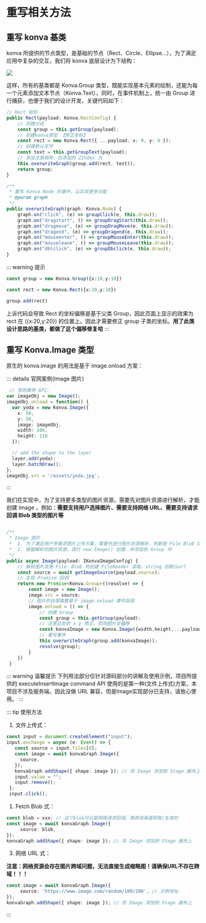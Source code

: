 # 重写相关方法


## 重写 konva 基类

konva 所提供的节点类型，是基础的节点（Rect、Circle、Ellipse...），为了满足应用中复杂的交互，我们将 konva 底层设计为下结构：

<p>
    <img src="/base-group.png" />
</p>

这样，所有的基类都是 Konva.Group 类型，既能实现基本元素的绘制，还能为每一个元素添加文本节点（Konva.Text），同时，在事件机制上，统一由 Group 进行捕获，也便于我们的设计开发，关键代码如下：

```ts
// Rect 矩形
public Rect(payload: Konva.RectConfig) {
    // 创建分组
    const group = this.getGroup(payload);
    // 创建konva原型 【修正坐标】
    const rect = new Konva.Rect({ ...payload, x: 0, y: 0 });
    // 创建默认文字
    const text = this.getGroupText(payload);
    // 添加注意顺序，后添加的 ZIndex 大
    this.overwriteGraph(group.add(rect, text));
    return group;
}

/**
 * 重写 Konva.Node 的事件，以实现更多功能
 * @param graph
 */
public overwriteGraph(graph: Konva.Node) {
    graph.on("click", (e) => groupClick(e, this.draw));
    graph.on("dragstart", () => groupDragStart(this.draw));
    graph.on("dragmove", (e) => groupDragMove(e, this.draw));
    graph.on("dragend", (e) => groupDragend(e, this.draw));
    graph.on("mouseenter", () => groupMouseEnter(this.draw));
    graph.on("mouseleave", () => groupMouseLeave(this.draw));
    graph.on("dblclick", (e) => groupDbclick(e, this.draw));
}
```

::: warning 提示
```ts
const group = new Konva.Group({x:10,y:10})

const rect = new Konva.Rect({x:10,y:10})

group.add(rect)
```

上诉代码会导致 Rect 的坐标偏移是基于父类 Group，因此页面上显示的效果为 rect 在 ({x:20,y:20}) 的位置上。因此才需要修正 group 子类的坐标。**用了此类设计思路的基类，都做了这个偏移修复哈**
:::


## 重写 Konva.Image 类型

原生的 konva.image 的用法是基于 image.onload 方案：

::: details 官网案例(Image 图片)
```ts
 // 官网案例 API:
var imageObj = new Image();
imageObj.onload = function() {
  var yoda = new Konva.Image({
    x: 50,
    y: 50,
    image: imageObj,
    width: 106,
    height: 118
  });

  // add the shape to the layer
  layer.add(yoda);
  layer.batchDraw();
};
imageObj.src = '/assets/yoda.jpg';
```
:::

我们在实现中，为了支持更多类型的图片资源，需要先对图片资源进行解析，才能创建 Image ，例如：**需要支持用户选择图片、需要支持网络 URL、需要支持请求回调 Blob 类型的图片等**

```ts

/**
 * Image 图片
 *  1. 为了满足用户多需求图片上传方案，需要先进行图片资源解析，判断是 File Blob String 资源类型
 *  2. 根据解析的图片资源，进行 new Image() 创建，并添加到 Group 中
 */
public async Image(payload: IKonvaImageConfig) {
    // 解析图片资源 File、Blob 均创建 FileReader 读取，string 则默认url
    const source = await getImageSource(payload.source);
    // 实现 Promise 回调
    return new Promise<Konva.Group>((resolve) => {
        const image = new Image();
        image.src = source;
        // 图片的处理需要基于 image.onload 事件回调
        image.onload = () => {
            // 创建 Group
            const group = this.getGroup(payload);
            // 注意此处的 x y 修正，否则图片会偏移
            const konvaImage = new Konva.Image({width,height,...payload,image,x: 0,y: 0});
            // 重写事件
            this.overwriteGraph(group.add(konvaImage));
            resolve(group);
        }
    })
 }
```

::: warning 温馨提示
下列用法部分仅针对源码部分的讲解及使用示例，项目所提供的 executeInsertImage command API 使用的是第一种(文件上传式)方案，本项目不涉及服务端，因此没做 URL 兼容，但是Image实现部分已支持，请放心使用。
:::


::: tip 使用方法
1. 文件上传式：
```ts
const input = document.createElement("input");
input.onchange = async (e: Event) => {
   const source = input.files[0];
   const image = await konvaGraph.Image({
     source,
   });
   konvaGraph.addShape({ shape: image }); // 将 Image 添加到 Stage 画布上
   input.value = "";
   input.remove();
 };
 input.click();
```

1. Fetch Blob 式：
```ts
const blob = xxx; // 这个blob可以是网络请求回调、等其他渠道获取/生成的
const image = await konvaGraph.Image({
     source: blob,
});
konvaGraph.addShape({ shape: image }); // 将 Image 添加到 Stage 画布上
```


3. 网络 URL 式：

**注意：网络资源会存在图片跨域问题，无法直接生成缩略图！请确保URL不存在跨域！！！**
```ts
const image = await konvaGraph.Image({
     source: 'https://www.image.com/random/100/200', // 示例地址
});
konvaGraph.addShape({ shape: image }); // 将 Image 添加到 Stage 画布上
```
:::

